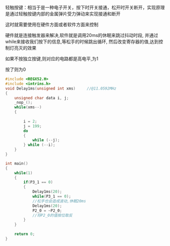 轻触按键：相当于是一种电子开关，按下时开关接通，松开时开关断开，实现原理是通过轻触按键内部的金属弹片受力弹动来实现接通和断开

这时就需要使用在硬件方面或者软件方面来控制

硬件就是连接触发器来解决,软件就是调用20ms的休眠来跳过抖动时段, 并通过while来接收我们按下的信息,等松手的时候跳出循环, 然后改变寄存器的值,达到控制灯亮灭的效果

如果不按独立按键,则对应的电路都是高电平,为1

按了则为0
```c
#include <REGX52.H>
#include <intrins.h>
void Delay1ms(unsigned int xms)		//@11.0592MHz
{
	unsigned char data i, j;
	_nop_();
	while(xms--)
	{
		
		i = 2;
		j = 199;
		do
		{
			while (--j);
		} while (--i);
	}
}

int main()
{
	while(1)
	{
		if(P3_1 == 0)
		{
			Delay1ms(20);
			while(P3_1 == 0);
            //松手也会造成波动,休眠20ms
			Delay1ms(20);
			P2_0 = ~P2_0;
            //将P2_0的值按位取反
		}
	}
	
	return 0;
}
```
